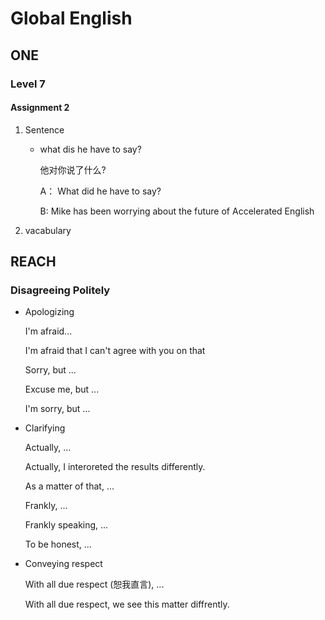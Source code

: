 # Global English 

## ONE

### Level 7

#### Assignment 2

1. Sentence

    - what dis he have to say?

        他对你说了什么?

        A： What did he have to say?

        B: Mike has been worrying about the future of Accelerated English

2. vacabulary 

    

## REACH

### Disagreeing Politely

- Apologizing

    I'm afraid...

    I'm afraid that I can't agree with you on that

    Sorry, but ...

    Excuse me, but ...

    I'm sorry, but ...

- Clarifying 

    Actually, ...

    Actually, I interoreted the results differently. 

    As a matter of that, ...

    Frankly, ...

    Frankly speaking, ...

    To be honest, ...

- Conveying respect 

    With all due respect (恕我直言), ...

    With all due respect, we see this matter diffrently. 

    